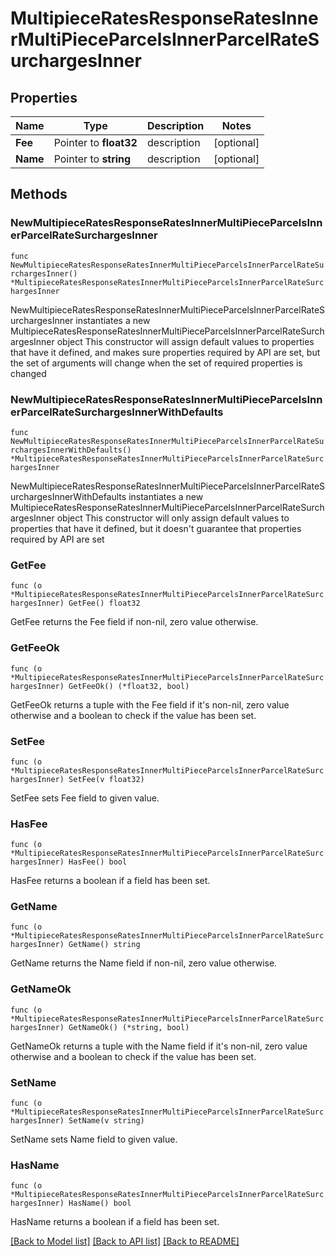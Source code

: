 # MultipieceRatesResponseRatesInnerMultiPieceParcelsInnerParcelRateSurchargesInner

## Properties

Name | Type | Description | Notes
------------ | ------------- | ------------- | -------------
**Fee** | Pointer to **float32** | description | [optional] 
**Name** | Pointer to **string** | description | [optional] 

## Methods

### NewMultipieceRatesResponseRatesInnerMultiPieceParcelsInnerParcelRateSurchargesInner

`func NewMultipieceRatesResponseRatesInnerMultiPieceParcelsInnerParcelRateSurchargesInner() *MultipieceRatesResponseRatesInnerMultiPieceParcelsInnerParcelRateSurchargesInner`

NewMultipieceRatesResponseRatesInnerMultiPieceParcelsInnerParcelRateSurchargesInner instantiates a new MultipieceRatesResponseRatesInnerMultiPieceParcelsInnerParcelRateSurchargesInner object
This constructor will assign default values to properties that have it defined,
and makes sure properties required by API are set, but the set of arguments
will change when the set of required properties is changed

### NewMultipieceRatesResponseRatesInnerMultiPieceParcelsInnerParcelRateSurchargesInnerWithDefaults

`func NewMultipieceRatesResponseRatesInnerMultiPieceParcelsInnerParcelRateSurchargesInnerWithDefaults() *MultipieceRatesResponseRatesInnerMultiPieceParcelsInnerParcelRateSurchargesInner`

NewMultipieceRatesResponseRatesInnerMultiPieceParcelsInnerParcelRateSurchargesInnerWithDefaults instantiates a new MultipieceRatesResponseRatesInnerMultiPieceParcelsInnerParcelRateSurchargesInner object
This constructor will only assign default values to properties that have it defined,
but it doesn't guarantee that properties required by API are set

### GetFee

`func (o *MultipieceRatesResponseRatesInnerMultiPieceParcelsInnerParcelRateSurchargesInner) GetFee() float32`

GetFee returns the Fee field if non-nil, zero value otherwise.

### GetFeeOk

`func (o *MultipieceRatesResponseRatesInnerMultiPieceParcelsInnerParcelRateSurchargesInner) GetFeeOk() (*float32, bool)`

GetFeeOk returns a tuple with the Fee field if it's non-nil, zero value otherwise
and a boolean to check if the value has been set.

### SetFee

`func (o *MultipieceRatesResponseRatesInnerMultiPieceParcelsInnerParcelRateSurchargesInner) SetFee(v float32)`

SetFee sets Fee field to given value.

### HasFee

`func (o *MultipieceRatesResponseRatesInnerMultiPieceParcelsInnerParcelRateSurchargesInner) HasFee() bool`

HasFee returns a boolean if a field has been set.

### GetName

`func (o *MultipieceRatesResponseRatesInnerMultiPieceParcelsInnerParcelRateSurchargesInner) GetName() string`

GetName returns the Name field if non-nil, zero value otherwise.

### GetNameOk

`func (o *MultipieceRatesResponseRatesInnerMultiPieceParcelsInnerParcelRateSurchargesInner) GetNameOk() (*string, bool)`

GetNameOk returns a tuple with the Name field if it's non-nil, zero value otherwise
and a boolean to check if the value has been set.

### SetName

`func (o *MultipieceRatesResponseRatesInnerMultiPieceParcelsInnerParcelRateSurchargesInner) SetName(v string)`

SetName sets Name field to given value.

### HasName

`func (o *MultipieceRatesResponseRatesInnerMultiPieceParcelsInnerParcelRateSurchargesInner) HasName() bool`

HasName returns a boolean if a field has been set.


[[Back to Model list]](../README.md#documentation-for-models) [[Back to API list]](../README.md#documentation-for-api-endpoints) [[Back to README]](../README.md)


